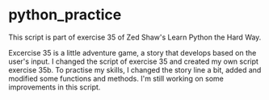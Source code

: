 # python_practice

This script is part of exercise 35 of Zed Shaw's Learn Python the Hard Way.

Excercise 35 is a little adventure game, a story that develops based on the user's input.
I changed the script of exercise 35 and created my own script exercise 35b. 
To practise my skills, I changed the story line a bit, added and modified some functions and methods.
I'm still working on some improvements in this script.

